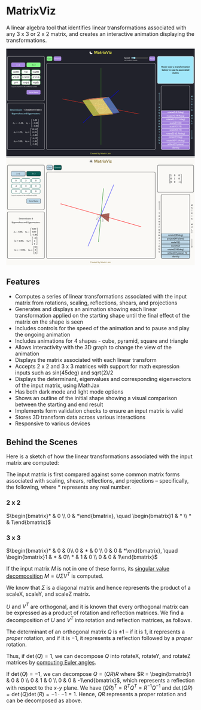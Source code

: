 # MatrixViz

A linear algebra tool that identifies linear transformations associated with any 3 x 3 or 2 x 2 matrix, and creates an interactive animation displaying the transformations.

![Dark mode screenshot](./screenshot_dark_mode.png)
![Light mode screenshot](./screenshot_light_mode.png)

## Features
- Computes a series of linear transformations associated with the input matrix from rotations, scaling, reflections, shears, and projections 
- Generates and displays an animation showing each linear transformation applied on the starting shape until the final effect of the matrix on the shape is seen 
- Includes controls for the speed of the animation and to pause and play the ongoing animation 
- Includes animations for 4 shapes - cube, pyramid, square and triangle
- Allows interactivity with the 3D graph to change the view of the animation 
- Displays the matrix associated with each linear transform 
- Accepts 2 x 2 and 3 x 3 matrices with support for math expression inputs such as sin(45deg) and sqrt(2)/2 
- Displays the determinant, eigenvalues and corresponding eigenvectors of the input matrix, using MathJax 
- Has both dark mode and light mode options 
- Shows an outline of the initial shape showing a visual comparison between the starting and end result 
- Implements form validation checks to ensure an input matrix is valid 
- Stores 3D transform data across various interactions 
- Responsive to various devices 

## Behind the Scenes
Here is a sketch of how the linear transformations associated with the input matrix are computed:

The input matrix is first compared against some common matrix forms associated with scaling, shears, reflections, and projections – specifically, the following, where $*$ represents any real number.

### 2 x 2

$\begin{bmatrix}* & 0 \\ 0 & *\end{bmatrix}, \quad \begin{bmatrix}1 & * \\ * & 1\end{bmatrix}$

### 3 x 3

$\begin{bmatrix}* & 0 & 0\\ 0 & * & 0 \\ 0 & 0 & *\end{bmatrix}, \quad \begin{bmatrix}1 & * & 0\\ * & 1 & 0 \\ 0 & 0 & 1\end{bmatrix}$

If the input matrix $M$ is not in one of these forms, its [singular value decomposition](https://en.wikipedia.org/wiki/Singular_value_decomposition) $M = U\Sigma V^T$ is computed.

We know that $\Sigma$ is a diagonal matrix and hence represents the product of a scaleX, scaleY, and scaleZ matrix.

$U$ and $V^T$ are orthogonal, and it is known that every orthogonal matrix can be expressed as a product of rotation and reflection matrices. We find a decomposition of $U$ and $V^T$ into rotation and reflection matrices, as follows.

The determinant of an orthogonal matrix $Q$ is $\pm 1$ – if it is $1$, it represents a _proper_ rotation, and if it is $-1$, it represents a reflection followed by a _proper_ rotation.

Thus, if $\det(Q) = 1$, we can decompose $Q$ into rotateX, rotateY, and rotateZ matrices by [computing Euler angles](https://eecs.qmul.ac.uk/%7Egslabaugh/publications/euler.pdf). 

If $\det(Q) = -1$, we can decompose $Q = (QR)R$ where $R = \begin{bmatrix}1 & 0 & 0 \\ 0 & 1 & 0 \\ 0 & 0 & -1\end{bmatrix}$, which represents a reflection with respect to the $x$-$y$ plane. We have $(QR)^T = R^TQ^T = R^{-1}Q^{-1}$ and $\det(QR) = \det(Q)\det(R) = -1 \cdot -1 = 1$. Hence, $QR$ represents a proper rotation and can be decomposed as above.



